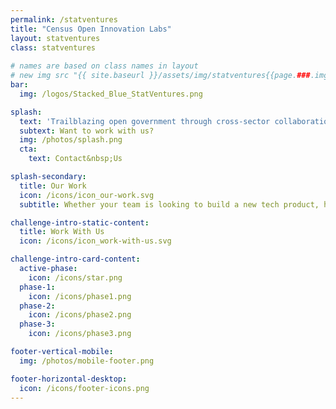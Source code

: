 ```yaml
---
permalink: /statventures
title: "Census Open Innovation Labs"
layout: statventures
class: statventures
  
# names are based on class names in layout
# new img src "{{ site.baseurl }}/assets/img/statventures{{page.###.img/icon}}"
bar:
  img: /logos/Stacked_Blue_StatVentures.png

splash: 
  text: 'Trailblazing open government through cross-sector collaboration, design, and technology.'
  subtext: Want to work with us?
  img: /photos/splash.png
  cta: 
    text: Contact&nbsp;Us

splash-secondary:
  title: Our Work
  icon: /icons/icon_our-work.svg
  subtitle: Whether your team is looking to build a new tech product, hire new talent, or integrate design thinking into your process, COIL has a program that can help you do it.

challenge-intro-static-content:
  title: Work With Us
  icon: /icons/icon_work-with-us.svg

challenge-intro-card-content:
  active-phase:
    icon: /icons/star.png
  phase-1:
    icon: /icons/phase1.png
  phase-2:
    icon: /icons/phase2.png
  phase-3:
    icon: /icons/phase3.png

footer-vertical-mobile:
  img: /photos/mobile-footer.png

footer-horizontal-desktop:
  icon: /icons/footer-icons.png
---
```



